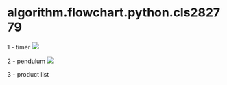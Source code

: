 # algorithm.flowchart.python.cls282779
 1 - timer 
 ![](C:\Users\Nilooooo\Desktop\ALGORithms\timer2.jpg)
 
2 - pendulum
<img src="C:\Users\Nilooooo\Desktop\ALGORithms\avang.jpg"/>

3 - product list